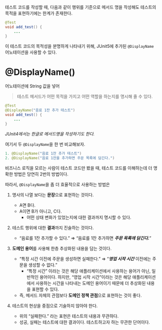 테스트 코드를 작성할 때, 다음과 같이 행위를 기준으로 메서드 명을 작성해도 테스트의 목적을 표현하기에는 한계가 존재한다.

```java
@Test
void add_test() {
	...
}
```

이 테스트 코드의 목적성을 분명하게 나타내기 위해, JUnit5에 추가된 `@DisplayName` 어노테이션을 사용할 수 있다.

# @DisplayName()

어노테이션에 String 값을 넣어 

> 테스트 메서드가 어떤 목적을 가지고 어떤 역할을 하는지를 명시해 줄 수 있다.
> 

```java
@Test
@DisplayName("음료 1잔 추가 테스트")
void add_test() {
	...
}
```

*JUnit4에서는 한글로 메서드명을 작성하기도 한다.*

여기서 두 `@DisplayName`을 한 번 비교해보자.

```java
1. @DisplayName("음료 1잔 추가 테스트")
2. @DisplayName("음료 1잔을 추가하면 주문 목록에 담긴다.")
```

비즈니스 로직을 모르는 사람이 테스트 코드만 봤을 때, 테스트 코드를 이해하는데 더 명확한 방법은 당연히 2번의 방법이다. 

따라서, `@DisplayName`을 좀 더 효율적으로 사용하는 방법은

1. 명사의 나열 보다는 **문장**으로 표현하는 것이다.
    - A면 B다.
    - A이면 B가 아니고, C다.
        - 어떤 상태 변화가 있었는지에 대한 결과까지 명시할 수 있다.

1. 테스트 행위에 대한 **결과**까지 진술하는 것이다.
    - “음료를 1잔 추가할 수 있다.” ⇒ “음료를 1잔 추가하면 ***주문 목록에 담긴다.***”
2. **도메인 용어**를 사용해 한층 추상화된 내용을 담는 것이다.
    - “특정 시간 이전에 주문을 생성하면 실패한다.” ⇒ “***영업 시작 시간*** 이전에는 주문을 생성할 수 없다.”
        - “특정 시간” 이라는 것은 해당 애플리케이션에서 사용하는 용어가 아닌, 일반적인 용어이다. 하지만, “영업 시작 시간”이라는 것은 해당 애플리케이션에서 사용하는 시간을 나타내는 도메인 용어이기 때문에 더 추상화된 내용을 표현할 수 있다.
    - 즉, 메서드 자체의 관점보다 **도메인 정책 관점**으로 표현하는 것이 좋다.
3. 테스트의 현상을 중점으로 기술하지 않아야 한다.
    - 위의 “실패한다.” 라는 표현은 테스트의 내용과 무관하다.
    - 성공, 실패는 테스트에 대한 결과이다. 테스트하고자 하는   무관한 단어이다.